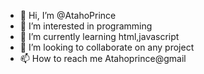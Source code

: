 - 👋 Hi, I’m @AtahoPrince
- 👀 I’m interested in programming
- 🌱 I’m currently learning html,javascript
- 💞️ I’m looking to collaborate on any project
- 📫 How to reach me Atahoprince@gmail

<!---
AtahoPrince/AtahoPrince is a ✨ special ✨ repository because its `README.md` (this file) appears on your GitHub profile.
You can click the Preview link to take a look at your changes.
--->
